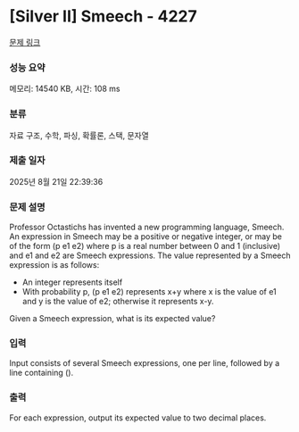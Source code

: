 # [Silver II] Smeech - 4227 

[문제 링크](https://www.acmicpc.net/problem/4227) 

### 성능 요약

메모리: 14540 KB, 시간: 108 ms

### 분류

자료 구조, 수학, 파싱, 확률론, 스택, 문자열

### 제출 일자

2025년 8월 21일 22:39:36

### 문제 설명

<p>Professor Octastichs has invented a new programming language, Smeech. An expression in Smeech may be a positive or negative integer, or may be of the form (p e1 e2) where p is a real number between 0 and 1 (inclusive) and e1 and e2 are Smeech expressions. The value represented by a Smeech expression is as follows:</p>

<ul>
	<li>An integer represents itself</li>
	<li>With probability p, (p e1 e2) represents x+y where x is the value of e1 and y is the value of e2; otherwise it represents x-y.</li>
</ul>

<p>Given a Smeech expression, what is its expected value?</p>

### 입력 

 <p>Input consists of several Smeech expressions, one per line, followed by a line containing (). </p>

### 출력 

 <p>For each expression, output its expected value to two decimal places.</p>

